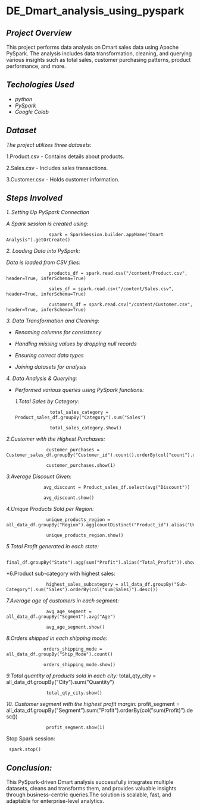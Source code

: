 # DE_Dmart_analysis_using_pyspark

## *Project Overview*

This project performs data analysis on Dmart sales data using Apache PySpark. The analysis includes data transformation, cleaning, and querying various insights such as total sales, customer purchasing patterns, product performance, and more.


##  *Techologies Used* 
  * *python*
  * *PySpark*
  * *Google Colab*

## *Dataset*
*The project utilizes three datasets:*

1.Product.csv - Contains details about products.

2.Sales.csv - Includes sales transactions.

3.Customer.csv - Holds customer information.

## *Steps Involved*
*1. Setting Up PySpark Connection*

  *A Spark session is created using:*
          
                    spark = SparkSession.builder.appName("Dmart Analysis").getOrCreate()

  *2. Loading Data into PySpark:*
       
  
  *Data is loaded from CSV files:*

                    products_df = spark.read.csv("/content/Product.csv", header=True, inferSchema=True)
                    
                    sales_df = spark.read.csv("/content/Sales.csv", header=True, inferSchema=True)
                    
                    customers_df = spark.read.csv("/content/Customer.csv", header=True, inferSchema=True)

*3. Data Transformation and Cleaning:*

* *Renaming columns for consistency*

* *Handling missing values by dropping null records*

* *Ensuring correct data types*

* *Joining datasets for analysis*


*4. Data Analysis & Querying:*

* *Performed various queries using PySpark functions:*

  *1.Total Sales by Category:*


                   total_sales_category = Product_sales_df.groupBy("Category").sum("Sales")

                   total_sales_category.show()
*2.Customer with the Highest Purchases:*

                   customer_purchases = Customer_sales_df.groupBy("Customer_id").count().orderBy(col("count").desc())
                   
                   customer_purchases.show(1)

*3.Average Discount Given:*

                  avg_discount = Product_sales_df.select(avg("Discount"))
                  
                  avg_discount.show()

 *4.Unique Products Sold per Region:*

                   unique_products_region = all_data_df.groupBy("Region").agg(countDistinct("Product_id").alias("Unique_Products"))
                  
                   unique_products_region.show()
                   
*5.Total Profit generated in each state:*

                   final_df.groupBy("State").agg(sum("Profit").alias("Total_Profit")).show()

*6.Product sub-category with highest sales:
                  
                   highest_sales_subcategory = all_data_df.groupBy("Sub-Category").sum("Sales").orderBy(col("sum(Sales)").desc())
                   
*7.Average age of customers in each segment:*

                   avg_age_segment = all_data_df.groupBy("Segment").avg("Age")
                   
                   avg_age_segment.show()

*8.Orders shipped in each shipping mode:*
                  
                  orders_shipping_mode = all_data_df.groupBy("Ship_Mode").count()
                  
                  orders_shipping_mode.show()
                  
*9.Total quantity of products sold in each city:*
                   total_qty_city = all_data_df.groupBy("City").sum("Quantity")
                   
                   total_qty_city.show()
                   
*10. Customer segment with the highest profit margin:*
                   profit_segment = all_data_df.groupBy("Segment").sum("Profit").orderBy(col("sum(Profit)").desc())
                   
                   profit_segment.show(1)



Stop Spark session:
     
     spark.stop()


## *Conclusion:*
   This PySpark-driven Dmart analysis successfully integrates multiple datasets, cleans and transforms them, and provides valuable insights through business-centric queries.The solution is scalable, fast, and adaptable for enterprise-level analytics.       
